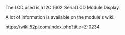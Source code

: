 The LCD used is a I2C 1602 Serial LCD Module Display.

A lot of information is available on the module's wiki:

https://wiki.52pi.com/index.php?title=Z-0234

